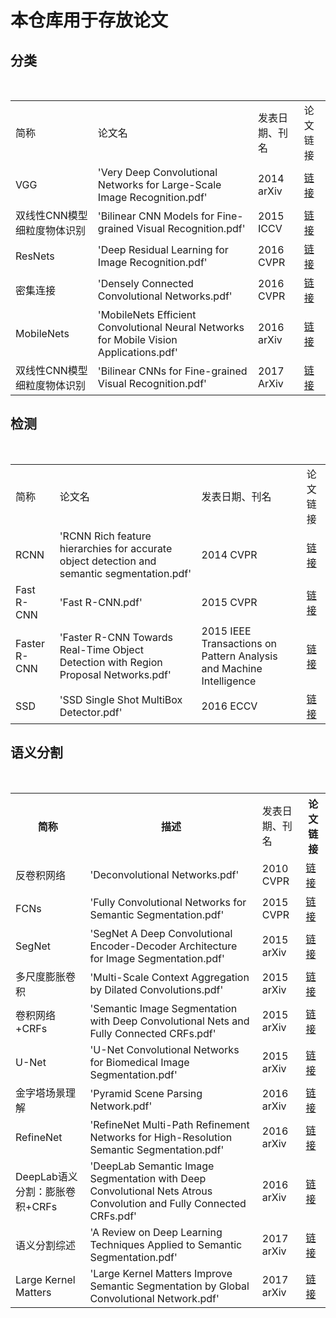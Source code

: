 <h1> 本仓库用于存放论文</h1>

## 分类
<table>
  <tr>
    <td>简称</td>
    <td>论文名</td>
    <td>发表日期、刊名</td>
    <td>论文链接</td>
  </tr>
  <!--2014-->
  <tr>
    <td>VGG</td>
    <td>'Very Deep Convolutional Networks for Large-Scale Image Recognition.pdf'</td>
    <td>2014 arXiv</td>
	<td><a href="./Very Deep Convolutional Networks for Large-Scale Image Recognition.pdf">链接</td>
  </tr>
  <!--2015-->
  <tr>
    <td>双线性CNN模型细粒度物体识别</td>
    <td>'Bilinear CNN Models for Fine-grained Visual Recognition.pdf'</td>
    <td>2015 ICCV</td>
    <td><a href="./Bilinear CNN Models for Fine-grained Visual Recognition.pdf">链接</td>
  </tr>
  
  <tr>
    <td>ResNets</td>
    <td>'Deep Residual Learning for Image Recognition.pdf'</td>
    <td>2016 CVPR</td>
	<td><a href="./Deep Residual Learning for Image Recognition.pdf">链接</td>
  </tr>
  <tr>
    <td>密集连接</td>
    <td>'Densely Connected Convolutional Networks.pdf'</td>
    <td>2016 CVPR</td>
	<td><a href="./Densely Connected Convolutional Networks.pdf">链接</td>
  </tr>
  <tr>
    <td>MobileNets</td>
    <td>'MobileNets Efficient Convolutional Neural Networks for Mobile Vision Applications.pdf'</td>
    <td>2016 arXiv</td>
	<td><a href="./MobileNets Efficient Convolutional Neural Networks for Mobile Vision Applications.pdf">链接</td>
  </tr>
  <tr>
    <td>双线性CNN模型细粒度物体识别</td>
    <td>'Bilinear CNNs for Fine-grained Visual Recognition.pdf'</td>
    <td>2017 ArXiv</td>
    <td><a href="./Bilinear CNNs for Fine-grained Visual Recognition.pdf">链接</td>
  </tr>

</table>

## 检测
<table>
  <tr>
    <td>简称</td>
    <td>论文名</td>
    <td>发表日期、刊名</td>
    <td>论文链接</td>
  </tr>
  <!--2014-->
  <tr>
    <td>RCNN</td>
    <td>'RCNN Rich feature hierarchies for accurate object detection and semantic segmentation.pdf'</td>
    <td>2014 CVPR</td>
	<td><a href="./RCNN Rich feature hierarchies for accurate object detection and semantic segmentation.pdf">链接</td>
  </tr>
  <tr>
    <td>Fast R-CNN</td>
    <td>'Fast R-CNN.pdf'</td>
    <td>2015 CVPR</td>
	<td><a href="./Fast R-CNN.pdf">链接</td>
  </tr>
  <tr>
    <td>Faster R-CNN</td>
    <td>'Faster R-CNN Towards Real-Time Object Detection with Region Proposal Networks.pdf'</td>
    <td>2015 IEEE Transactions on Pattern Analysis and Machine Intelligence</td>
	<td><a href="./Faster R-CNN Towards Real-Time Object Detection with Region Proposal Networks.pdf">链接</td>
  </tr>
  <tr>
    <td>SSD</td>
    <td>'SSD Single Shot MultiBox Detector.pdf'</td>
    <td>2016 ECCV</td>
	<td><a href="./SSD Single Shot MultiBox Detector.pdf">链接</td>
  </tr>
</table>

## 语义分割
<table>
  <tr>
    <th>简称</th>
    <th>描述</th>
	<td>发表日期、刊名</td>
    <th>论文链接</th>
  </tr>
  <tr>
    <td>反卷积网络</td>
    <td>'Deconvolutional Networks.pdf'</td>
    <td>2010 CVPR</td>
	<td><a href="./Deconvolutional Networks.pdf">链接</td>
  </tr>

  <tr>
    <td>FCNs</td>
    <td>'Fully Convolutional Networks for Semantic Segmentation.pdf'</td>
    <td>2015 CVPR</td>
	<td><a href="./Fully Convolutional Networks for Semantic Segmentation.pdf">链接</td>
  </tr>
  <tr>
    <td>SegNet</td>
    <td>'SegNet A Deep Convolutional Encoder-Decoder Architecture for Image Segmentation.pdf'</td>
    <td>2015 arXiv</td>
	<td><a href="./SegNet A Deep Convolutional Encoder-Decoder Architecture for Image Segmentation.pdf">链接</td>
  </tr>
  <tr>
    <td>多尺度膨胀卷积</td>
    <td>'Multi-Scale Context Aggregation by Dilated Convolutions.pdf'</td>
    <td>2015 arXiv</td>
	<td><a href="./Multi-Scale Context Aggregation by Dilated Convolutions.pdf">链接</td>
  </tr>
  <tr>
    <td>卷积网络+CRFs</td>
    <td>'Semantic Image Segmentation with Deep Convolutional Nets and Fully Connected CRFs.pdf'</td>
    <td>2015 arXiv</td>
	<td><a href="./Semantic Image Segmentation with Deep Convolutional Nets and Fully Connected CRFs.pdf">链接</td>
  </tr>
  <tr>
    <td>U-Net</td>
    <td>'U-Net Convolutional Networks for Biomedical Image Segmentation.pdf'</td>
    <td>2015 arXiv</td>
	<td><a href="./U-Net Convolutional Networks for Biomedical Image Segmentation.pdf">链接</td>
  </tr>

  <tr>
    <td>金字塔场景理解</td>
    <td>'Pyramid Scene Parsing Network.pdf'</td>
	<td>2016 arXiv</td>
    <td><a href="./Pyramid Scene Parsing Network.pdf">链接</td>
  </tr>
  <tr>
    <td>RefineNet</td>
    <td>'RefineNet Multi-Path Refinement Networks for High-Resolution Semantic Segmentation.pdf'</td>
    <td>2016 arXiv</td>
	<td><a href="./RefineNet Multi-Path Refinement Networks for High-Resolution Semantic Segmentation.pdf">链接</td>
  </tr>
  <tr>
    <td>DeepLab语义分割：膨胀卷积+CRFs</td>
    <td>'DeepLab Semantic Image Segmentation with Deep Convolutional Nets Atrous Convolution and Fully Connected CRFs.pdf'</td>
    <td>2016 arXiv</td>
	<td><a href="./DeepLab Semantic Image Segmentation with Deep Convolutional Nets Atrous Convolution and Fully Connected CRFs.pdf">链接</td>
  </tr>

  <tr>
    <td>语义分割综述</td>
    <td>'A Review on Deep Learning Techniques Applied to Semantic Segmentation.pdf'</td>
    <td>2017 arXiv</td>
	<td><a href="./A Review on Deep Learning Techniques Applied to Semantic Segmentation.pdf">链接</td>
  </tr>
  <tr>
    <td>Large Kernel Matters</td>
    <td>'Large Kernel Matters Improve Semantic Segmentation by Global Convolutional Network.pdf'</td>
    <td>2017 arXiv</td>
	<td><a href="./Large Kernel Matters Improve Semantic Segmentation by Global Convolutional Network.pdf">链接</td>
  </tr>
</table>
